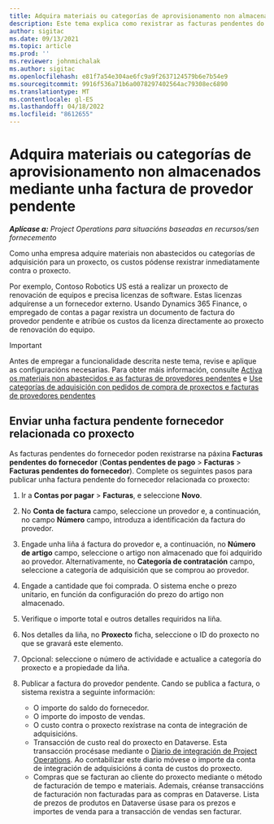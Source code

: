 ```yaml
---
title: Adquira materiais ou categorías de aprovisionamento non almacenados mediante unha factura de provedor pendente
description: Este tema explica como rexistrar as facturas pendentes do fornecedor.
author: sigitac
ms.date: 09/13/2021
ms.topic: article
ms.prod: ''
ms.reviewer: johnmichalak
ms.author: sigitac
ms.openlocfilehash: e81f7a54e304ae6fc9a9f2637124579b6e7b54e9
ms.sourcegitcommit: 9916f536a71b6a0078297402564ac79308ec6890
ms.translationtype: MT
ms.contentlocale: gl-ES
ms.lasthandoff: 04/18/2022
ms.locfileid: "8612655"
---
```

# <a name="purchase-non-stocked-materials-or-procurement-categories-using-a-pending-vendor-invoice"></a>Adquira materiais ou categorías de aprovisionamento non almacenados mediante unha factura de provedor pendente

_**Aplícase a:** Project Operations para situacións baseadas en recursos/sen fornecemento_

Como unha empresa adquire materiais non abastecidos ou categorías de adquisición para un proxecto, os custos pódense rexistrar inmediatamente contra o proxecto. 

Por exemplo, Contoso Robotics US está a realizar un proxecto de renovación de equipos e precisa licenzas de software. Estas licenzas adquírense a un fornecedor externo.  Usando Dynamics 365 Finance, o empregado de contas a pagar rexistra un documento de factura do provedor pendente e atribúe os custos da licenza directamente ao proxecto de renovación do equipo. 

> [!IMPORTANT]
> Antes de empregar a funcionalidade descrita neste tema, revise e aplique as configuracións necesarias. Para obter máis información, consulte [Activa os materiais non abastecidos e as facturas de provedores pendentes](configure-materials-nonstocked.md) e [Use categorías de adquisición con pedidos de compra de proxectos e facturas de provedores pendentes](configure-procurement-categories.md)

## <a name="post-a-project-related-pending-vendor-invoice"></a>Enviar unha factura pendente fornecedor relacionada co proxecto 

As facturas pendentes do fornecedor poden rexistrarse na páxina **Facturas pendentes do fornecedor** (**Contas pendentes de pago** > **Facturas** > **Facturas pendentes do fornecedor**). Complete os seguintes pasos para publicar unha factura pendente do fornecedor relacionada co proxecto:

1. Ir a **Contas por pagar** > **Facturas**, e seleccione **Novo**. 
1. No **Conta de factura** campo, seleccione un provedor e, a continuación, no campo **Número** campo, introduza a identificación da factura do provedor.
1. Engade unha liña á factura do provedor e, a continuación, no **Número de artigo** campo, seleccione o artigo non almacenado que foi adquirido ao provedor. Alternativamente, no **Categoría de contratación** campo, seleccione a categoría de adquisición que se comprou ao provedor.   
1. Engade a cantidade que foi comprada. O sistema enche o prezo unitario, en función da configuración do prezo do artigo non almacenado. 
1. Verifique o importe total e outros detalles requiridos na liña.
1. Nos detalles da liña, no **Proxecto** ficha, seleccione o ID do proxecto no que se gravará este elemento.
1. Opcional: seleccione o número de actividade e actualice a categoría do proxecto e a propiedade da liña.
1. Publicar a factura do provedor pendente. Cando se publica a factura, o sistema rexistra a seguinte información:
    
    - O importe do saldo do fornecedor.
    - O importe do imposto de vendas.
    - O custo contra o proxecto rexístrase na conta de integración de adquisicións.
    - Transacción de custo real do proxecto en Dataverse.  Esta transacción procésase mediante o [Diario de integración de Project Operations](../project-accounting/project-operations-integration-journal.md). Ao contabilizar este diario móvese o importe da conta de integración de adquisicións á conta de custos do proxecto. 
    - Compras que se facturan ao cliente do proxecto mediante o método de facturación de tempo e materiais. Ademais, créanse transaccións de facturación non facturadas para as compras en Dataverse. Lista de prezos de produtos en Dataverse úsase para os prezos e importes de venda para a transacción de vendas sen facturar.

